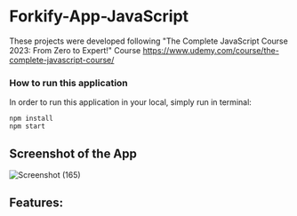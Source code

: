 # Forkify-App-JavaScript

These projects were developed following "The Complete JavaScript Course 2023: From Zero to Expert!" Course https://www.udemy.com/course/the-complete-javascript-course/

### How to run this application
In order to run this application in your local, simply run in terminal:
```
npm install
npm start
```

## Screenshot of the App
![Screenshot (165)](https://github.com/FrederickAurelio/Forkify-App-JavaScript/assets/121996224/1a8682bc-f7c9-471d-9bb5-5a6251374f27)

## Features:

